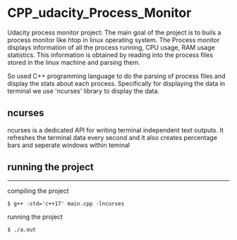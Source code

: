 # CPP_udacity_Process_Monitor
Udacity process monitor project: The main goal of the project is to buils a process monitor like htop in linux operating system. The Process monitor displays information of all the process running, CPU usage, RAM usage statistics. This information is obtained by reading into the process files stored in the linux machine and parsing them.

So used C++ programming language to do the parsing of process files and display the stats about each process. Specifically for displaying the data in terminal we use 'ncurses' library to display the data.

## ncurses
ncurses is a dedicated API for writing terminal independent text outputs. It refreshes the terminal data every second and it also creates percentage bars and seperate windows within teminal

## running the project
-------------------
compiling the project

`$ g++ -std='c++17' main.cpp -lncurses`

running the project

`$ ./a.out`
